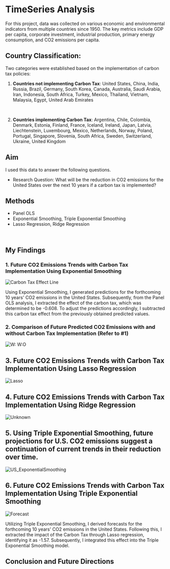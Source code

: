 # TimeSeries Analysis 
For this project, data was collected on various economic and environmental indicators from multiple countries since 1950. The key metrics include GDP per capita, corporate investment, industrial production, primary energy consumption, and CO2 emissions per capita. 

## Country Classification:
Two categories were established based on the implementation of carbon tax policies:
<br>
1. **Countries not implementing Carbon Tax**:
United States, China, India, Russia, Brazil, Germany, South Korea, Canada, Australia, Saudi Arabia, Iran, Indonesia, South Africa, Turkey, Mexico, Thailand, Vietnam, Malaysia, Egypt, United Arab Emirates

<br>

2. **Countries implementing Carbon Tax**:
Argentina, Chile, Colombia, Denmark, Estonia, Finland, France, Iceland, Ireland, Japan, Latvia, Liechtenstein, Luxembourg, Mexico, Netherlands, Norway, Poland, Portugal, Singapore, Slovenia, South Africa, Sweden, Switzerland, Ukraine, United Kingdom


## Aim
I used this data to answer the following questions.
 
- Research Question: What will be the reduction in CO2 emissions for the United States over the next 10 years if a carbon tax is implemented?

## Methods 
- Panel OLS
- Exponential Smoothing, Triple Exponential Smoothing
- Lasso Regression, Ridge Regression

<br>

## My Findings

### 1. Future CO2 Emissions Trends with Carbon Tax Implementation Using Exponential Smoothing 
![Carbon Tax Effect Line](https://github.com/yejipark0514/TimeSeriesAnalysis_CO2/assets/97747420/99aa4c2e-63df-4ab5-b802-ad12f77c95fd)

Using Exponential Smoothing, I generated predictions for the forthcoming 10 years' CO2 emissions in the United States. Subsequently, from the Panel OLS analysis, I extracted the effect of the carbon tax, which was determined to be -0.608. To adjust the predictions accordingly, I subtracted this carbon tax effect from the previously obtained predicted values.



### 2. Comparison of Future Predicted CO2 Emissions with and without Carbon Tax Implementation (Refer to #1) 

![W:   W:O](https://github.com/yejipark0514/TimeSeriesAnalysis_CO2/assets/97747420/4372ae7d-00fc-421c-b384-7af845e90ed5)


## 3. Future CO2 Emissions Trends with Carbon Tax Implementation Using Lasso Regression

![Lasso](https://github.com/yejipark0514/TimeSeriesAnalysis_CO2/assets/97747420/2cebee79-b506-48d4-a1cb-3260caa0cfc6)


## 4. Future CO2 Emissions Trends with Carbon Tax Implementation Using Ridge Regression

![Unknown](https://github.com/yejipark0514/TimeSeriesAnalysis_CO2/assets/97747420/ac88be8a-8c59-4be6-9a56-b727a751d7f1)


## 5. Using Triple Exponential Smoothing, future projections for U.S. CO2 emissions suggest a continuation of current trends in their reduction over time.
![US_ExponentialSmoothing](https://github.com/yejipark0514/TimeSeriesAnalysis_CO2/assets/97747420/c3270ae9-43d6-48e0-812b-46cd76cc3505)


## 6. Future CO2 Emissions Trends with Carbon Tax Implementation Using Triple Exponential Smoothing
![Forecast](https://github.com/yejipark0514/TimeSeriesAnalysis_CO2/assets/97747420/9ccccc6d-8022-4c20-a3b4-cc4bd6bbdc2c)

Utilizing Triple Exponential Smoothing, I derived forecasts for the forthcoming 10 years' CO2 emissions in the United States. Following this, I extracted the impact of the Carbon Tax through Lasso regression, identifying it as -1.57. Subsequently, I integrated this effect into the Triple Exponential Smoothing model.



## Conclusion and Future Directions




